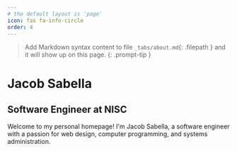 ```yaml
---
# the default layout is 'page'
icon: fas fa-info-circle
order: 4
---
```


> Add Markdown syntax content to file `_tabs/about.md`{: .filepath } and it will show up on this page.
{: .prompt-tip }

# Jacob Sabella

## Software Engineer at NISC

Welcome to my personal homepage! I'm Jacob Sabella, a software engineer with a passion for web design, computer programming, and systems administration.

